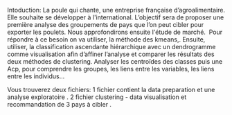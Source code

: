 Intoduction: 
La poule qui chante, une entreprise française d’agroalimentaire. Elle souhaite se développer à l'international.
L’objectif sera de proposer une première analyse des groupements de pays que l’on peut cibler pour exporter les poulets. Nous approfondirons ensuite l'étude de marché. 
Pour répondre à ce besoin on va utiliser, la méthode des kmeans,. Ensuite, utiliser, la classification ascendante hiérarchique avec un dendrogramme comme visualisation afin d’affiner l’analyse et comparer les résultats des deux méthodes de clustering. 
Analyser les centroïdes des classes puis une Acp, pour comprendre les groupes, les liens entre les variables, les liens entre les individus...

Vous trouverez deux fichiers: 
1 fichier contient la data preparation et une analyse exploratoire .
2 fichier clustering - data visualisation et recommandation de 3 pays à cibler .
